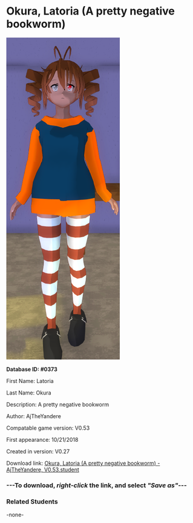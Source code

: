 # Okura, Latoria (A pretty negative bookworm)

<img src="../../Files/Images/Okura, Latoria (A pretty negative bookworm).png" title="Okura, Latoria (A pretty negative bookworm) - AjTheYandere, V0.53">

**Database ID: #0373**

First Name: Latoria

Last Name: Okura

Description: A pretty negative bookworm

Author: AjTheYandere

Compatable game version: V0.53

First appearance: 10/21/2018

Created in version: V0.27

Download link: <a href="https://raw.githubusercontent.com/Arbiter1223/Daigaku-Gurashi-Custom-Students/master/Files/Student%20Files/Okura%2C%20Latoria%20(A%20pretty%20negative%20bookworm)%20-%20AjTheYandere%2C%20V0.53.student">Okura, Latoria (A pretty negative bookworm) - AjTheYandere, V0.53.student</a>

### ---**To download, _right-click_ the link, and select _"Save as"_**---

### Related Students

-none-
